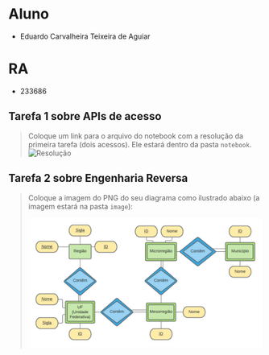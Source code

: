 # Aluno
* Eduardo Carvalheira Teixeira de Aguiar

# RA
* 233686

## Tarefa 1 sobre APIs de acesso

> Coloque um link para o arquivo do notebook com a resolução da primeira tarefa (dois acessos). Ele estará dentro da pasta `notebook`.
> ![Resolução](notebook/lab01-api.ipynb)

## Tarefa 2 sobre Engenharia Reversa
> Coloque a imagem do PNG do seu diagrama como ilustrado abaixo (a imagem estará na pasta `image`):
>
> ![Diagrama de Orquestração Link 1](images/diagrama1.png)
